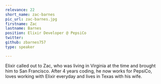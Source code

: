 ```yaml
---
relevance: 22
short_name: zac-barnes
pic_url: zac-barnes.jpg
firstname: Zac
lastname: Barnes
position: Elixir Developer @ PepsiCo
twitter: 
github: zbarnes757
type: speaker

---
```

<p>Elixir called out to Zac, who was living in Virginia at the time and brought him to San Francisco. After 4 years coding, he now works for PepsiCo, loves working with Elixir everyday and lives in Texas with his wife. </p>